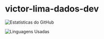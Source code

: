 # victor-lima-dados-dev


![Estatísticas do GitHub](https://github-readme-stats.vercel.app/api?username=victor-lima-dados-dev&show_icons=true&theme=radical)  


![Linguagens Usadas](https://github-readme-stats.vercel.app/api/top-langs/?username=victor-lima-dados-dev&theme=radical)  

